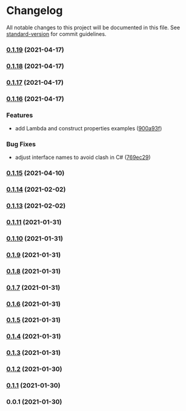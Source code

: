 # Changelog

All notable changes to this project will be documented in this file. See [standard-version](https://github.com/conventional-changelog/standard-version) for commit guidelines.

### [0.1.19](https://github.com/seeebiii/projen-test/compare/v0.1.18...v0.1.19) (2021-04-17)

### [0.1.18](https://github.com/seeebiii/projen-test/compare/v0.1.17...v0.1.18) (2021-04-17)

### [0.1.17](https://github.com/seeebiii/projen-test/compare/v0.1.16...v0.1.17) (2021-04-17)

### [0.1.16](https://github.com/seeebiii/projen-test/compare/v0.1.15...v0.1.16) (2021-04-17)


### Features

* add Lambda and construct properties examples ([900a93f](https://github.com/seeebiii/projen-test/commit/900a93f9a45a284c654049b67935bec08435a7bb))


### Bug Fixes

* adjust interface names to avoid clash in C# ([769ec29](https://github.com/seeebiii/projen-test/commit/769ec29a72eaf3a605c493851c98d1a638822fc3))

### [0.1.15](https://github.com/seeebiii/projen-test/compare/v0.1.14...v0.1.15) (2021-04-10)

### [0.1.14](https://github.com/info/projen-test/compare/v0.1.13...v0.1.14) (2021-02-02)

### [0.1.13](https://github.com/info/projen-test/compare/v0.1.11...v0.1.13) (2021-02-02)

### [0.1.11](https://github.com/info/projen-test/compare/v0.1.10...v0.1.11) (2021-01-31)

### [0.1.10](https://github.com/info/projen-test/compare/v0.1.9...v0.1.10) (2021-01-31)

### [0.1.9](https://github.com/info/projen-test/compare/v0.1.8...v0.1.9) (2021-01-31)

### [0.1.8](https://github.com/info/projen-test/compare/v0.1.7...v0.1.8) (2021-01-31)

### [0.1.7](https://github.com/info/projen-test/compare/v0.1.6...v0.1.7) (2021-01-31)

### [0.1.6](https://github.com/info/projen-test/compare/v0.1.5...v0.1.6) (2021-01-31)

### [0.1.5](https://github.com/info/projen-test/compare/v0.1.4...v0.1.5) (2021-01-31)

### [0.1.4](https://github.com/info/projen-test/compare/v0.1.3...v0.1.4) (2021-01-31)

### [0.1.3](https://github.com/info/projen-test/compare/v0.1.2...v0.1.3) (2021-01-31)

### [0.1.2](https://github.com/info/projen-test/compare/v0.1.1...v0.1.2) (2021-01-30)

### [0.1.1](https://github.com/info/projen-test/compare/v0.0.1...v0.1.1) (2021-01-30)

### 0.0.1 (2021-01-30)
